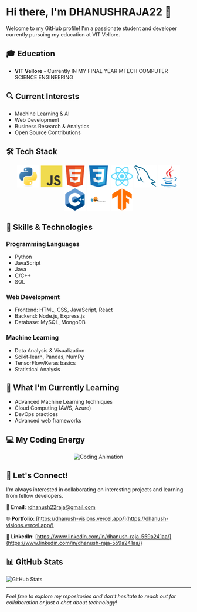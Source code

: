 # Hi there, I'm DHANUSHRAJA22 👋

Welcome to my GitHub profile! I'm a passionate student and developer currently pursuing my education at VIT Vellore.

## 🎓 Education
- **VIT Vellore** - Currently IN MY FINAL YEAR MTECH COMPUTER SCIENCE ENGINEERING

## 🔍 Current Interests
- Machine Learning & AI
- Web Development
- Business Research & Analytics
- Open Source Contributions

## 🛠️ Tech Stack

<div align="center">
  <img src="./python-logo.svg" alt="Python" width="60" height="60"/>
  <img src="./javascript-logo.svg" alt="JavaScript" width="60" height="60"/>
  <img src="./html-logo.svg" alt="HTML5" width="60" height="60"/>
  <img src="./css-logo.svg" alt="CSS3" width="60" height="60"/>
  <img src="./react-logo.svg" alt="React" width="60" height="60"/>
  <img src="./sql-logo.svg" alt="SQL" width="60" height="60"/>
  <img src="./java-logo.svg" alt="Java" width="60" height="60"/>
  <img src="./cpp-logo.svg" alt="C++" width="60" height="60"/>
  <img src="./sklearn-logo.svg" alt="Scikit-learn" width="60" height="60"/>
  <img src="./tensorflow-logo.svg" alt="TensorFlow" width="60" height="60"/>
</div>

## 💼 Skills & Technologies

### Programming Languages
- Python
- JavaScript
- Java
- C/C++
- SQL

### Web Development
- Frontend: HTML, CSS, JavaScript, React
- Backend: Node.js, Express.js
- Database: MySQL, MongoDB

### Machine Learning
- Data Analysis & Visualization
- Scikit-learn, Pandas, NumPy
- TensorFlow/Keras basics
- Statistical Analysis

## 🌱 What I'm Currently Learning
- Advanced Machine Learning techniques
- Cloud Computing (AWS, Azure)
- DevOps practices
- Advanced web frameworks

## 💻 My Coding Energy

<div align="center">
  <img src="./coding-animation.gif" alt="Coding Animation" width="400"/>
</div>

## 🤝 Let's Connect!

I'm always interested in collaborating on interesting projects and learning from fellow developers.

📧 **Email**: [rdhanush22raja@gmail.com](mailto:rdhanush22raja@gmail.com)

🌐 **Portfolio**: [https://dhanush-visions.vercel.app/](https://dhanush-visions.vercel.app/)

💼 **LinkedIn**: [https://www.linkedin.com/in/dhanush-raja-559a241aa/](https://www.linkedin.com/in/dhanush-raja-559a241aa/)

## 📊 GitHub Stats

![GitHub Stats](https://github-readme-stats.vercel.app/api?username=DHANUSHRAJA22&show_icons=true&theme=radical)

---

*Feel free to explore my repositories and don't hesitate to reach out for collaboration or just a chat about technology!*
